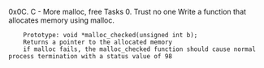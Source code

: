 0x0C. C - More malloc, free
Tasks
0. Trust no one
	Write a function that allocates memory using malloc.

		Prototype: void *malloc_checked(unsigned int b);
		Returns a pointer to the allocated memory
		if malloc fails, the malloc_checked function should cause normal process termination with a status value of 98
